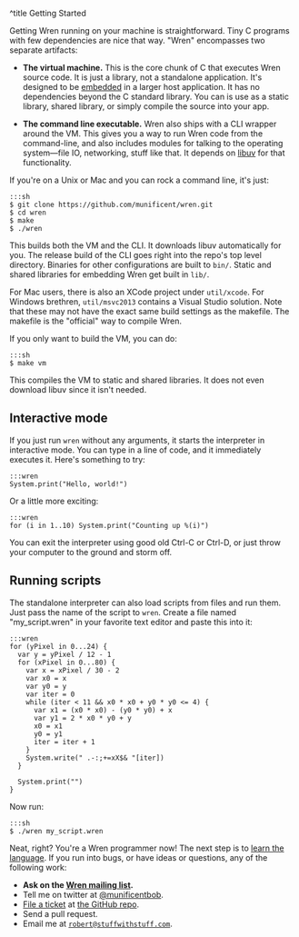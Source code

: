 ^title Getting Started

Getting Wren running on your machine is straightforward. Tiny C programs with
few dependencies are nice that way. "Wren" encompasses two separate artifacts:

 *  **The virtual machine.** This is the core chunk of C that executes Wren
    source code. It is just a library, not a standalone application. It's
    designed to be [embedded][] in a larger host application. It has no
    dependencies beyond the C standard library. You can is use as a static
    library, shared library, or simply compile the source into your app.

 *  **The command line executable.** Wren also ships with a CLI wrapper around
    the VM. This gives you a way to run Wren code from the command-line, and
    also includes modules for talking to the operating system&mdash;file IO,
    networking, stuff like that. It depends on [libuv][] for that
    functionality.

[embedded]: embedding-api.html
[libuv]: http://libuv.org/

If you're on a Unix or Mac and you can rock a command line, it's just:

    :::sh
    $ git clone https://github.com/munificent/wren.git
    $ cd wren
    $ make
    $ ./wren

This builds both the VM and the CLI. It downloads libuv automatically for you.
The release build of the CLI goes right into the repo's top level directory.
Binaries for other configurations are built to `bin/`. Static and shared
libraries for embedding Wren get built in `lib/`.

For Mac users, there is also an XCode project under `util/xcode`. For
Windows brethren, `util/msvc2013` contains a Visual Studio solution. Note
that these may not have the exact same build settings as the makefile. The
makefile is the "official" way to compile Wren.

If you only want to build the VM, you can do:

    :::sh
    $ make vm

This compiles the VM to static and shared libraries. It does not even download
libuv since it isn't needed.

## Interactive mode

If you just run `wren` without any arguments, it starts the interpreter in
interactive mode. You can type in a line of code, and it immediately executes
it. Here's something to try:

    :::wren
    System.print("Hello, world!")

Or a little more exciting:

    :::wren
    for (i in 1..10) System.print("Counting up %(i)")

You can exit the interpreter using good old Ctrl-C or Ctrl-D, or just throw
your computer to the ground and storm off.

## Running scripts

The standalone interpreter can also load scripts from files and run them. Just
pass the name of the script to `wren`. Create a file named "my_script.wren" in
your favorite text editor and paste this into it:

    :::wren
    for (yPixel in 0...24) {
      var y = yPixel / 12 - 1
      for (xPixel in 0...80) {
        var x = xPixel / 30 - 2
        var x0 = x
        var y0 = y
        var iter = 0
        while (iter < 11 && x0 * x0 + y0 * y0 <= 4) {
          var x1 = (x0 * x0) - (y0 * y0) + x
          var y1 = 2 * x0 * y0 + y
          x0 = x1
          y0 = y1
          iter = iter + 1
        }
        System.write(" .-:;+=xX$& "[iter])
      }

      System.print("")
    }

Now run:

    :::sh
    $ ./wren my_script.wren

Neat, right? You're a Wren programmer now! The next step is to [learn the
language](syntax.html). If you run into bugs, or have ideas or questions, any of
the following work:

 *  **Ask on the [Wren mailing list][list].**
 *  Tell me on twitter at [@munificentbob][twitter].
 *  [File a ticket][issue] at [the GitHub repo][repo].
 *  Send a pull request.
 *  Email me at [`robert@stuffwithstuff.com`](mailto:robert@stuffwithstuff.com).

[list]: https://groups.google.com/forum/#!forum/wren-lang
[twitter]: https://twitter.com/intent/user?screen_name=munificentbob
[issue]: https://github.com/munificent/wren/issues
[repo]: https://github.com/munificent/wren
